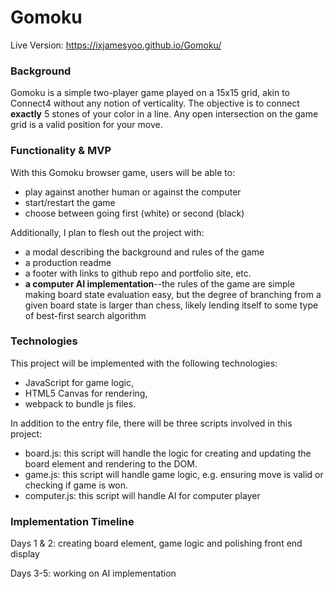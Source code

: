 # Gomoku

Live Version: https://ixjamesyoo.github.io/Gomoku/

### Background
Gomoku is a simple two-player game played on a 15x15 grid, akin to Connect4 without any notion of verticality. The objective is to connect **exactly** 5 stones of your color in a line. Any open intersection on the game grid is a valid position for your move.

### Functionality & MVP
With this Gomoku browser game, users will be able to:
* play against another human or against the computer
* start/restart the game
* choose between going first (white) or second (black)

Additionally, I plan to flesh out the project with:
* a modal describing the background and rules of the game
* a production readme
* a footer with links to github repo and portfolio site, etc.
* **a computer AI implementation**--the rules of the game are simple making board state evaluation easy, but the degree of branching from a given board state is larger than chess, likely lending itself to some type of best-first search algorithm

### Technologies
This project will be implemented with the following technologies:

* JavaScript for game logic,
* HTML5 Canvas for rendering,
* webpack to bundle js files.

In addition to the entry file, there will be three scripts involved in this project:

* board.js: this script will handle the logic for creating and updating the board element and rendering to the DOM.
* game.js: this script will handle game logic, e.g. ensuring move is valid or checking if game is won.
* computer.js: this script will handle AI for computer player

### Implementation Timeline
Days 1 & 2: creating board element, game logic and polishing front end display

Days 3-5: working on AI implementation
